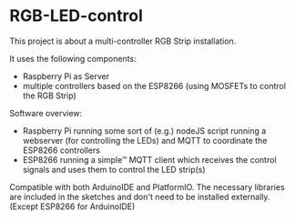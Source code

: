 # RGB-LED-control
This project is about a multi-controller RGB Strip installation.

It uses the following components:
- Raspberry Pi as Server
- multiple controllers based on the ESP8266 (using MOSFETs to control the RGB Strip) 


Software overview:
- Raspberry Pi running some sort of (e.g.) nodeJS script running a webserver (for controlling the LEDs) and MQTT to coordinate the ESP8266 controllers
- ESP8266 running a simple™ MQTT client which receives the control signals and uses them to control the LED strip(s)

Compatible with both ArduinoIDE and PlatformIO. The necessary libraries are included in the sketches and don't need to be installed externally. (Except ESP8266 for ArduinoIDE)

